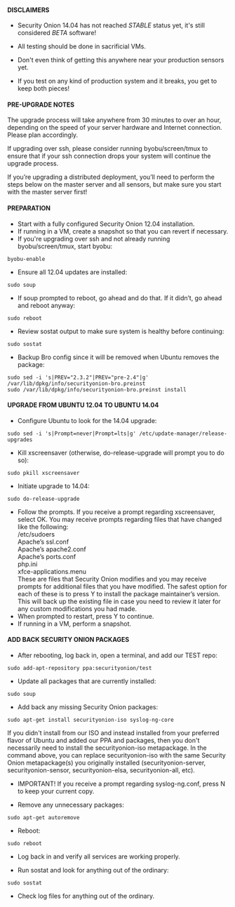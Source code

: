 #### DISCLAIMERS

* Security Onion 14.04 has not reached *STABLE* status yet, it's still considered *BETA* software!

* All testing should be done in sacrificial VMs.

* Don't even think of getting this anywhere near your production sensors yet.

* If you test on any kind of production system and it breaks, you get to keep both pieces!

#### PRE-UPGRADE NOTES

The upgrade process will take anywhere from 30 minutes to over an hour, depending on the speed of your server hardware and Internet connection.  Please plan accordingly.

If upgrading over ssh, please consider running byobu/screen/tmux to ensure that if your ssh connection drops your system will continue the upgrade process.

If you’re upgrading a distributed deployment, you’ll need to perform the steps below on the master server and all sensors, but make sure you start with the master server first!

#### PREPARATION
* Start with a fully configured Security Onion 12.04 installation.
* If running in a VM, create a snapshot so that you can revert if necessary.
* If you're upgrading over ssh and not already running byobu/screen/tmux, start byobu:
```
byobu-enable
```

* Ensure all 12.04 updates are installed:
```
sudo soup
```

* If soup prompted to reboot, go ahead and do that.  If it didn’t, go
ahead and reboot anyway:
```
sudo reboot
```

* Review sostat output to make sure system is healthy before continuing:
```
sudo sostat
```

* Backup Bro config since it will be removed when Ubuntu removes the package:
```
sudo sed -i 's|PREV="2.3.2"|PREV="pre-2.4"|g' /var/lib/dpkg/info/securityonion-bro.preinst
sudo /var/lib/dpkg/info/securityonion-bro.preinst install
```

#### UPGRADE FROM UBUNTU 12.04 TO UBUNTU 14.04

* Configure Ubuntu to look for the 14.04 upgrade:
```
sudo sed -i 's|Prompt=never|Prompt=lts|g' /etc/update-manager/release-upgrades
```

* Kill xscreensaver (otherwise, do-release-upgrade will prompt you to do so):
```
sudo pkill xscreensaver
```

* Initiate upgrade to 14.04:
```
sudo do-release-upgrade
```

* Follow the prompts. If you receive a prompt regarding xscreensaver, select OK. You may receive prompts regarding files that have changed like the following:  
/etc/sudoers  
Apache’s ssl.conf  
Apache’s apache2.conf  
Apache’s ports.conf  
php.ini  
xfce-applications.menu  
These are files that Security Onion modifies and you may receive prompts for additional files that you have modified. The safest option for each of these is to press Y to install the package maintainer’s version. This will back up the existing file in case you need to review it later for any custom modifications you had made.  
* When prompted to restart, press Y to continue.
* If running in a VM, perform a snapshot.

#### ADD BACK SECURITY ONION PACKAGES

* After rebooting, log back in, open a terminal, and add our TEST repo:
```
sudo add-apt-repository ppa:securityonion/test
```

* Update all packages that are currently installed:
```
sudo soup
```

* Add back any missing Security Onion packages:
```
sudo apt-get install securityonion-iso syslog-ng-core
```
If you didn't install from our ISO and instead installed from your preferred flavor of Ubuntu and added our PPA and packages, then you don't necessarily need to install the securityonion-iso metapackage.  In the command above, you can replace securityonion-iso with the same Security Onion metapackage(s) you originally installed (securityonion-server, securityonion-sensor, securityonion-elsa, securityonion-all, etc).

* IMPORTANT! If you receive a prompt regarding syslog-ng.conf, press N to keep your current copy.

* Remove any unnecessary packages:
```
sudo apt-get autoremove
```

* Reboot:
```
sudo reboot
```

* Log back in and verify all services are working properly.

* Run sostat and look for anything out of the ordinary:
```
sudo sostat
```

* Check log files for anything out of the ordinary.